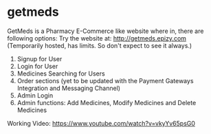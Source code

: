 # getmeds
GetMeds is a Pharmacy E-Commerce like website where in, there are following options:
Try the website at: http://getmeds.epizy.com (Temporarily hosted, has limits. So don't expect to see it always.)

1. Signup for User
2. Login for User
3. Medicines Searching for Users
4. Order sections (yet to be updated with the Payment Gateways Integration and Messaging Channel)
5. Admin Login
6. Admin functions: Add Medicines, Modify Medicines and Delete Medicines

Working Video: https://www.youtube.com/watch?v=vkyYv65psG0
